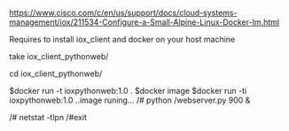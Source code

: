 https://www.cisco.com/c/en/us/support/docs/cloud-systems-management/iox/211534-Configure-a-Small-Alpine-Linux-Docker-Im.html

Requires to install iox_client and docker on your host machine

take iox_client_pythonweb/

cd iox_client_pythonweb/

$docker run -t ioxpythonweb:1.0 .
$docker image
$docker run -ti ioxpythonweb:1.0
 ..image runing...
 /# python /webserver.py 900 &
 
 /# netstat -tlpn
 /#exit
